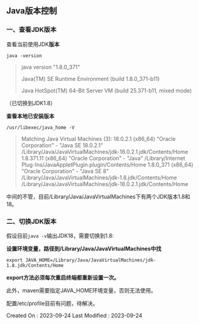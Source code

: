 ## Java版本控制



### 一、查看JDK版本

查看当前使用JDK**版本**

```
java -version
```

> java version "1.8.0_371"
>
> Java(TM) SE Runtime Environment (build 1.8.0_371-b11)
>
> Java HotSpot(TM) 64-Bit Server VM (build 25.371-b11, mixed mode)

（已切换到JDK1.8）



**查看本地已安装版本**

```
/usr/libexec/java_home -V
```

> Matching Java Virtual Machines (3):
>     18.0.2.1 (x86_64) "Oracle Corporation" - "Java SE 18.0.2.1" /Library/Java/JavaVirtualMachines/jdk-18.0.2.1.jdk/Contents/Home
>     1.8.371.11 (x86_64) "Oracle Corporation" - "Java" /Library/Internet Plug-Ins/JavaAppletPlugin.plugin/Contents/Home
>     1.8.0_371 (x86_64) "Oracle Corporation" - "Java SE 8" /Library/Java/JavaVirtualMachines/jdk-1.8.jdk/Contents/Home
> /Library/Java/JavaVirtualMachines/jdk-18.0.2.1.jdk/Contents/Home

中间的不管，目前/Library/Java/JavaVirtualMachines下有两个JDK版本1.8和18。



### 二、切换JDK版本

假设目前`java -v`输出JDK18，需要切换到1.8:

**设置环境变量，路径到/Library/Java/JavaVirtualMachines中找**

```
export JAVA_HOME=/Library/Java/JavaVirtualMachines/jdk-1.8.jdk/Contents/Home
```

**export方法必须每次重启终端都重新设置一次。**

此外，maven需要指定JAVA_HOME环境变量，否则无法使用。





配置/etc/profile目前有问题，待解决。



Created On : 2023-09-24
Last Modified : 2023-09-24